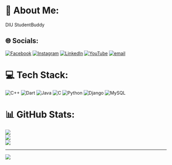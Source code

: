 # 💫 About Me:
DIU StudentBuddy


## 🌐 Socials:
[![Facebook](https://img.shields.io/badge/Facebook-%231877F2.svg?logo=Facebook&logoColor=white)](https://facebook.com/ahmedsadmanskib) [![Instagram](https://img.shields.io/badge/Instagram-%23E4405F.svg?logo=Instagram&logoColor=white)](https://instagram.com/ahmedsadmanskib) [![LinkedIn](https://img.shields.io/badge/LinkedIn-%230077B5.svg?logo=linkedin&logoColor=white)](https://linkedin.com/in/shakib-howlader) [![YouTube](https://img.shields.io/badge/YouTube-%23FF0000.svg?logo=YouTube&logoColor=white)](https://youtube.com/@mrnachthere) [![email](https://img.shields.io/badge/Email-D14836?logo=gmail&logoColor=white)](mailto:contactshakibhere@gmail.com) 

# 💻 Tech Stack:
![C++](https://img.shields.io/badge/c++-%2300599C.svg?style=for-the-badge&logo=c%2B%2B&logoColor=white) ![Dart](https://img.shields.io/badge/dart-%230175C2.svg?style=for-the-badge&logo=dart&logoColor=white) ![Java](https://img.shields.io/badge/java-%23ED8B00.svg?style=for-the-badge&logo=openjdk&logoColor=white) ![C](https://img.shields.io/badge/c-%2300599C.svg?style=for-the-badge&logo=c&logoColor=white) ![Python](https://img.shields.io/badge/python-3670A0?style=for-the-badge&logo=python&logoColor=ffdd54) ![Django](https://img.shields.io/badge/django-%23092E20.svg?style=for-the-badge&logo=django&logoColor=white) ![MySQL](https://img.shields.io/badge/mysql-4479A1.svg?style=for-the-badge&logo=mysql&logoColor=white)
# 📊 GitHub Stats:
![](https://github-readme-stats.vercel.app/api?username=mr-shakib&theme=gotham&hide_border=false&include_all_commits=false&count_private=false)<br/>
![](https://github-readme-streak-stats.herokuapp.com/?user=mr-shakib&theme=gotham&hide_border=false)<br/>
![](https://github-readme-stats.vercel.app/api/top-langs/?username=mr-shakib&theme=gotham&hide_border=false&include_all_commits=false&count_private=false&layout=compact)

---
[![](https://visitcount.itsvg.in/api?id=mr-shakib&icon=0&color=0)](https://visitcount.itsvg.in)

<!-- Proudly created with GPRM ( https://gprm.itsvg.in ) -->
